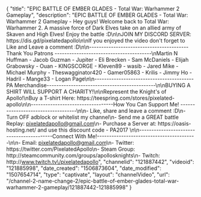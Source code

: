 {
    "title": "EPIC BATTLE OF EMBER GLADES - Total War: Warhammer 2 Gameplay",
    "description": "EPIC BATTLE OF EMBER GLADES - Total War: Warhammer 2 Gameplay - Hey guys! Welcome back to Total War: Warhammer 2. A massive force of Dark Elves take on an allied army of Skaven and High Elves! Enjoy the battle :D\n\nJOIN MY DISCORD SERVER: https:\/\/dis.gd\/pixelatedapollo\n\nIf you enjoyed the video don't forget to Like and Leave a comment :D\n\n-----------------------------------------Thank You Patrons ----------------------------------------\nMartin N Huffman - Jacob Guzman - Jupiter - Eli Brecken - Sam McDaniels - Elijah Grabowsky - Ouan - KINGSCORGE - Kleven89 - wasib - Jared Mike - Michael Murphy - Theswagginator420 - Gamer05863 - Krilis - Jimmy Ho - Hadril -  Mange33 - Logan Page\n\n-----------------------------------------PA Merchandise---------------------------------------------\n\nBUYING A SHIRT WILL SUPPORT A CHARITY!\n\nRepresent the Knight's of Apollo!\nBuy a T-shirt Here: https:\/\/teespring.com\/stores\/pixelated-apollo\n\n----------------------------------How You Can Support Me! -----------------------------------\n\n- Like, share and leave a comment :D\n- Turn OFF adblock or whitelist my channel\n- Send me a GREAT battle Replay: pixelatedapollo@gmail.com\n- Purchase a Server at: https:\/\/oasis-hosting.net\/ and use this discount code - PA2017 \n\n------------------------------------------Connect With Me!-----------------------------------------\n\n- Email: pixelatedapollo@gmail.com\n- Twitter: https:\/\/twitter.com\/PixelatedApollo\n- Steam Group:  http:\/\/steamcommunity.com\/groups\/apollosknights\n- Twitch: http:\/\/www.twitch.tv\/pixelatedapollo",
    "channelid": "121887442",
    "videoid": "121885998",
    "date_created": "1506873604",
    "date_modified": "1507654714",
    "type": "captivate",
    "layout": "channelVideo",
    "url": "\/channel-2-name-change-2\/epic-battle-of-ember-glades-total-war-warhammer-2-gameplay\/121887442-121885998"
}